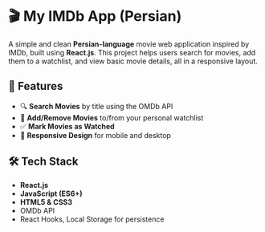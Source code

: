 # 🎬 My IMDb App (Persian)

A simple and clean **Persian-language** movie web application inspired by IMDb, built using **React.js**. This project helps users search for movies, add them to a watchlist, and view basic movie details, all in a responsive layout.

## 🚀 Features

- 🔍 **Search Movies** by title using the OMDb API
- 🎯 **Add/Remove Movies** to/from your personal watchlist
- ✅ **Mark Movies as Watched**
- 📱 **Responsive Design** for mobile and desktop

## 🛠️ Tech Stack

- **React.js**
- **JavaScript (ES6+)**
- **HTML5 & CSS3**
- OMDb API
- React Hooks, Local Storage for persistence
